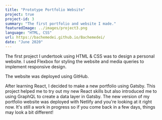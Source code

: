 ```yaml
---
title: "Prototype Portfolio Website"
project: true
project-id: 3
summary: "The first portfolio and website I made."
featuredImage: ../images/project3.png
language: "HTML, CSS"
url: https://bachemedei.github.io/Bachemedei/
date: "June 2020"
---
```


The first project I undertook using HTML & CSS was to design a personal website. 
I used Flexbox for styling the website and media queries to implement responsive design.

The website was deployed using GitHub.

After learning React, I decided to make a new portfolio using Gatsby. This project helped me to try out my new React skills but also introduced me to using GraphQL to create a data layer in Gatsby. 
The new version of my portfolio website was deployed with Netlify and you're looking at it right now. It's still a work in progress so if you come back in a few days, things may look a bit different!
